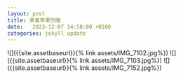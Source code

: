 ```yaml
---
layout: post
title: 拿着苹果的喵
date:   2023-12-07 14:58:00 +0100
categories: jekyll update
---
```

![]({{site.assetbaseurl}}{% link assets/IMG_7102.jpg%})
![]({{site.assetbaseurl}}{% link assets/IMG_7103.jpg%})
![]({{site.assetbaseurl}}{% link assets/IMG_7152.jpg%})




